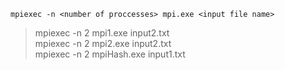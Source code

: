 `mpiexec -n <number of proccesses> mpi.exe <input file name>`
> mpiexec -n 2 mpi1.exe input2.txt  
> mpiexec -n 2 mpi2.exe input2.txt  
> mpiexec -n 2 mpiHash.exe input1.txt  